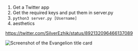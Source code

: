 1. Get a Twitter app
2. Get the required keys and put them in server.py
3. `python3 server.py [Username]`
4. aesthetics

https://twitter.com/SilverEzhik/status/892132096466137089

![Screenshot of the Evangelion title card](https://pbs.twimg.com/media/DGF9Q6xWAAANZ5a.png:orig "Evangelion title card")
